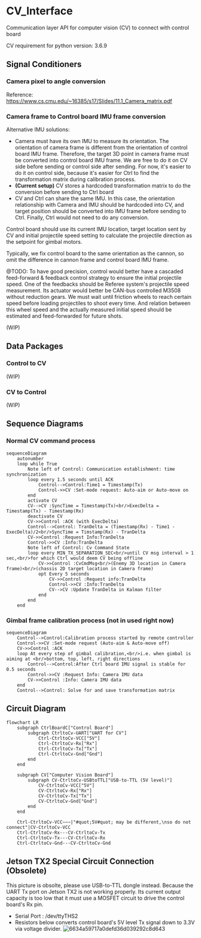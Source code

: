 # CV_Interface
Communication layer API for computer vision (CV) to connect with control board

CV requirement for python version: 3.6.9

## Signal Conditioners
### Camera pixel to angle conversion
Reference: https://www.cs.cmu.edu/~16385/s17/Slides/11.1_Camera_matrix.pdf
### Camera frame to Control board IMU frame conversion
Alternative IMU solutions:
- Camera must have its own IMU to measure its orientation. The orientation of camera frame is different from the orientation of control board IMU frame. Therefore, the target 3D point in camera frame must be converted into control board IMU frame. We are free to do it on CV side before sending or control side after sending. For now, it's easier to do it on control side, because it's easier for Ctrl to find the transformation matrix during calibration process.
- **(Current setup)** CV stores a hardcoded transformation matrix to do the conversion before sending to Ctrl board
- CV and Ctrl can share the same IMU. In this case, the orientation relationship with Camera and IMU should be hardcoded into CV, and target position should be converted into IMU frame before sending to Ctrl. Finally, Ctrl would not need to do any conversion.

Control board should use its current IMU location, target location sent by CV and initial projectile speed setting to calculate the projectile direction as the setpoint for gimbal motors.

Typically, we fix control board to the same orientation as the cannon, so omit the difference in cannon frame and control board IMU frame. 

@TODO: To have good precision, control would better have a cascaded feed-forward & feedback control strategy to ensure the initial projectile speed. One of the feedbacks should be Referee system's projectile speed measurement. Its actuator would better be CAN-bus controlled M3508 without reduction gears. We must wait until friction wheels to reach certain speed before loading projectiles to shoot every time. And relation between this wheel speed and the actually measured initial speed should be estimated and feed-forwarded for future shots.

(WIP)

## Data Packages
### Control to CV
(WIP)
### CV to Control
(WIP)

## Sequence Diagrams
### Normal CV command process
``` mermaid
sequenceDiagram
    autonumber
    loop while True
        Note left of Control: Communication establishment: time synchronization
        loop every 1.5 seconds until ACK
            Control-->Control:Time1 = Timestamp(Tx)
            Control->>CV :Set-mode request: Auto-aim or Auto-move on
        end
        activate CV
        CV-->CV :SyncTime = Timestamp(Tx)<br/>ExecDelta = Timestamp(Tx) - Timestamp(Rx)
        deactivate CV
        CV->>Control :ACK (with ExecDelta)
        Control-->Control: TranDelta = (Timestamp(Rx) - Time1 - ExecDelta)/2<br/>SyncTime = Timstamp(Rx) - TranDelta
        CV->>Control :Request Info:TranDelta
        Control->>CV :Info:TranDelta
        Note left of Control: Cv Command State
        loop every MIN_TX_SEPARATION_SEC<br/>until CV msg interval > 1 sec,<br/>for which Ctrl would deem CV being offline
            CV->>Control :CvCmdMsg<br/>(Enemy 3D location in Camera frame)<br/>(chassis 2D target location in Camera frame)
            opt Every 5 seconds
                CV->>Control :Request info:TranDelta
                Control->>CV :Info:TranDelta
                CV-->CV :Update TranDelta in Kalman filter
            end
        end
    end
```
### Gimbal frame calibration process (not in used right now)
``` mermaid
sequenceDiagram
    Control-->Control:Calibration process started by remote controller
    Control->>CV :Set-mode request (Auto-aim & Auto-move off)
    CV->>Control :ACK
    loop At every step of gimbal calibration,<br/>i.e. when gimbal is aiming at <br/>bottom, top, left, right directions
        Control-->Control:After Ctrl board IMU signal is stable for 0.5 seconds
        Control->>CV :Request Info: Camera IMU data
        CV->>Control :Info: Camera IMU data
    end
    Control-->Control: Solve for and save transformation matrix
```

## Circuit Diagram
``` mermaid
flowchart LR
    subgraph CtrlBoardC["Control Board"]
        subgraph CtrltoCv-UART["UART for CV"]
            Ctrl-CtrltoCv-VCC["5V"]
            Ctrl-CtrltoCv-Rx["Rx"]
            Ctrl-CtrltoCv-Tx["Tx"]
            Ctrl-CtrltoCv-Gnd["Gnd"]
        end
    end

    subgraph CV["Computer Vision Board"]
        subgraph CV-CtrltoCv-USBtoTTL["USB-to-TTL (5V level)"]
            CV-CtrltoCv-VCC["5V"]
            CV-CtrltoCv-Rx["Rx"]
            CV-CtrltoCv-Tx["Tx"]
            CV-CtrltoCv-Gnd["Gnd"]
        end
    end

    Ctrl-CtrltoCv-VCC~~~|"#quot;5V#quot; may be different,\nso do not connect"|CV-CtrltoCv-VCC
    Ctrl-CtrltoCv-Rx---CV-CtrltoCv-Tx
    Ctrl-CtrltoCv-Tx---CV-CtrltoCv-Rx
    Ctrl-CtrltoCv-Gnd---CV-CtrltoCv-Gnd
```

## Jetson TX2 Special Circuit Connection (Obsolete)
This picture is obsolte, please use USB-to-TTL dongle instead. Because the UART Tx port on Jetson TX2 is not working properly. Its current output capacity is too low that it must use a MOSFET circuit to drive the control board's Rx pin.
- Serial Port : /dev/ttyTHS2
- Resistors below converts control board's 5V level Tx signal down to 3.3V via voltage divider.
![6634a59717a0defd36d039292c8d643](https://user-images.githubusercontent.com/56321690/236954118-339b6e05-28cb-4140-a3d6-6123518752b6.jpg)
